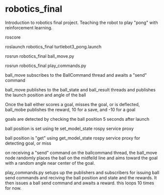 # robotics_final
Introduction to robotics final project. Teaching the robot to play "pong" with reinforcement learning.

roscore

roslaunch robotics_final turtlebot3_pong.launch 

rosrun robotics_final ball_move.py

rosrun robotics_final play_commands.py


ball_move subscribes to the BallCommand thread and awaits a "send" command

ball_move publishes to the ball_state and ball_result threads and publishes the launch position and angle of the ball

Once the ball either scores a goal, misses the goal, or is deflected, ball_mobe publishes the reward, 10 for a save, and -10 for a goal

goals are detected by checking the ball position 5 seconds after launch


ball position is set using te set_model_state rospy service proxy

ball position is "get" using get_model_state rospy service proxy for detecting goal, or miss

on receiving a "send" command on the ballcommand thread, the ball_move node randomly places the ball on the midfeild line and aims toward the goal with a random angle near center of the goal.

play_commands.py setups up the publishers and subscribers for issuing ball send commands and reciving the ball position and state and the rewards. It then issues a ball send command and awaits a reward. this loops 10 times for now.




                  
